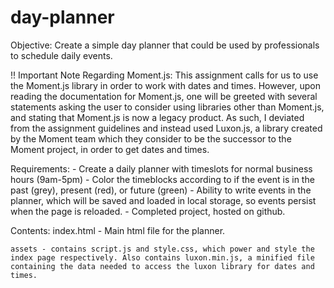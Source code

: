 # day-planner

Objective:
    Create a simple day planner that could be used by professionals to schedule daily events.

!! Important Note Regarding Moment.js:
    This assignment calls for us to use the Moment.js library in order to work with dates and times. However, upon reading the documentation for Moment.js, one will be greeted with several statements asking the user to consider using libraries other than Moment.js, and stating that Moment.js is now a legacy product. As such, I deviated from the assignment guidelines and instead used Luxon.js, a library created by the Moment team which they consider to be the successor to the Moment project, in order to get dates and times.

Requirements:
    - Create a daily planner with timeslots for normal business hours (9am-5pm)
    - Color the timeblocks according to if the event is in the past (grey), present (red), or future (green)
    - Ability to write events in the planner, which will be saved and loaded in local storage, so events persist when the page is reloaded.
    - Completed project, hosted on github.

Contents:
    index.html - Main html file for the planner.

    assets - contains script.js and style.css, which power and style the index page respectively. Also contains luxon.min.js, a minified file containing the data needed to access the luxon library for dates and times. 